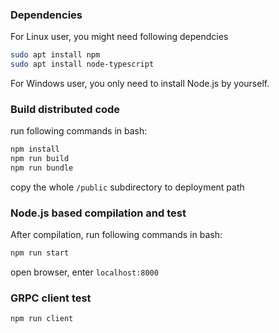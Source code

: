 ### Dependencies

For Linux user, you might need following dependcies

```bash
sudo apt install npm
sudo apt install node-typescript
```

For Windows user, you only need to install Node.js by yourself.

### Build distributed code

run following commands in bash:

```bash
npm install
npm run build
npm run bundle
```

copy the whole `/public` subdirectory to deployment path

### Node.js based compilation and test 

After compilation, run following commands in bash:

```bash
npm run start
```

open browser, enter `localhost:8000`

### GRPC client test

```bash
npm run client
```

